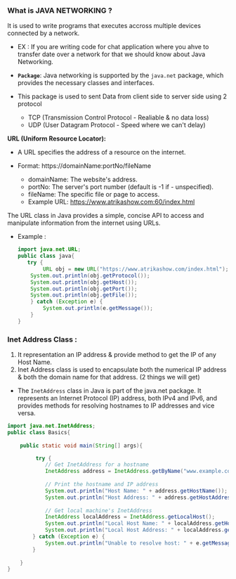 ### What is JAVA NETWORKING ?
It is used to write programs that executes accross multiple devices connected by a network.
 - EX : If you are writing code for chat application where you ahve to transfer date over a network for that we should know about Java Networking.

* **`Package`**: Java networking is supported by the `java.net` package, which provides the necessary classes and interfaces.

* This package is used to sent Data from client side to server side using 2 protocol
    - TCP   (Transmission Control Protocol - Realiable & no data loss)
    - UDP   (User Datagram Protocol - Speed where we can't delay)

**URL (Uniform Resource Locator):**

- A URL specifies the address of a resource on the internet.

- Format: https://domainName:portNo/fileName

    - domainName: The website's address.
    - portNo: The server's port number (default is -1 if  - unspecified).
    - fileName: The specific file or page to access.
    - Example URL: https://www.atrikashow.com:60/index.html

The URL class in Java provides a simple, concise API to access and manipulate information from the internet using URLs.


- Example :
    ```java
    import java.net.URL;
    public class java{
       try {
            URL obj = new URL("https://www.atrikashow.com/index.html");
        System.out.println(obj.getProtocol());
        System.out.println(obj.getHost());
        System.out.println(obj.getPort());
        System.out.println(obj.getFile());
        } catch (Exception e) {
            System.out.println(e.getMessage());
        }
    }
    ```

### Inet Address Class :

1. It representation an IP address & provide method to get the IP of any Host Name.
2. Inet Address class is used to encapsulate both the numerical IP address & both the domain name for that address. (2 things we will get)

- The `InetAddress` class in Java is part of the java.net package. It represents an Internet Protocol (IP) address, both IPv4 and IPv6, and provides methods for resolving hostnames to IP addresses and vice versa.

```java
import java.net.InetAddress;
public class Basics{
    
    public static void main(String[] args){

         try {
            // Get InetAddress for a hostname
            InetAddress address = InetAddress.getByName("www.example.com");
            
            // Print the hostname and IP address
            System.out.println("Host Name: " + address.getHostName());
            System.out.println("Host Address: " + address.getHostAddress());
            
            // Get local machine's InetAddress
            InetAddress localAddress = InetAddress.getLocalHost();
            System.out.println("Local Host Name: " + localAddress.getHostName());
            System.out.println("Local Host Address: " + localAddress.getHostAddress());
        } catch (Exception e) {
            System.out.println("Unable to resolve host: " + e.getMessage());
        } 
        
    }
}
```